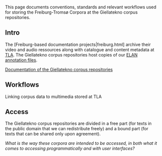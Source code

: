 This page documents conventions, standards and relevant workflows used for storing the Freiburg-Tromsø Corpora at the Giellatekno corpus repositories.


## Intro

The [Freiburg-based documentation projects|freiburg.html] archive their video and audio ressources along with catalogue and content metadata at [TLA](TLA.html). The Giellatekno corpus repositories host copies of our [ELAN annotation files](ELAN.html).

[Documentation of the Giellatekno corpus repositories](../ling/corpus_repositories.html)


## Workflows

Linking corpus data to multimedia stored at TLA


## Access

The Giellatekno corpus repositories are divided in a free part (for texts in the public domain that we can redistribute freely) and a bound part (for texts that can be shared only upon agreement).

*What is the way these corpora are intended to be accessed, in both what it comes to accessing programmatically and with user interfaces?*
